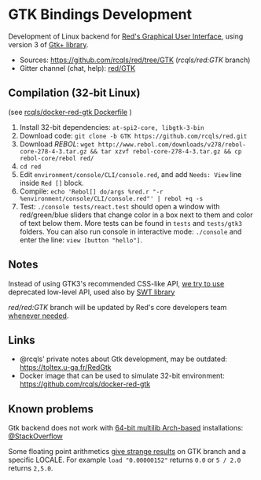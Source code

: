 # GTK Bindings Development

Development of Linux backend for [Red's Graphical User Interface](https://doc.red-lang.org/en/gui.html), using version 3 of [Gtk+ library](https://en.wikipedia.org/wiki/GTK%2B).

* Sources: https://github.com/rcqls/red/tree/GTK (_rcqls/red:GTK_ branch)
* Gitter channel (chat, help): [red/GTK](https://gitter.im/red/GTK)

## Compilation (32-bit Linux)

(see [rcqls/docker-red-gtk Dockerfile](https://github.com/rcqls/docker-red-gtk/blob/master/Dockerfile) )

1. Install 32-bit dependencies: `at-spi2-core, libgtk-3-bin`
1. Download code: `git clone -b GTK https://github.com/rcqls/red.git`
1. Download *REBOL*: `wget http://www.rebol.com/downloads/v278/rebol-core-278-4-3.tar.gz && tar xzvf rebol-core-278-4-3.tar.gz && cp rebol-core/rebol red/`
1. `cd red`
1. Edit `environment/console/CLI/console.red`, and add `Needs: View` line inside `Red []` block.
1. Compile: `echo 'Rebol[] do/args %red.r "-r %environment/console/CLI/console.red"' | rebol +q -s`
1. Test: `./console tests/react.test` should open a window with red/green/blue sliders that change color in a box next to them and color of text below them. More tests can be found in `tests` and `tests/gtk3` folders. You can also run console in interactive mode: `./console` and enter the line: `view [button "hello"]`.

## Notes

Instead of using GTK3's recommended CSS-like API, [we try to use](https://gitter.im/red/GTK?at=5c32ba4c26d86e4d5638d894) deprecated low-level API, used also by [SWT library](https://www.eclipse.org/swt/)

*red/red:GTK* branch will be updated by Red's core developers team [whenever needed](https://gitter.im/red/GTK?at=5c3463bc1d1c2c3f9cdd2d41).

## Links

* @rcqls' private notes about Gtk development, may be outdated: https://toltex.u-ga.fr/RedGtk
* Docker image that can be used to simulate 32-bit environment: https://github.com/rcqls/docker-red-gtk

## Known problems

Gtk backend does not work with [64-bit multilib Arch-based](https://wiki.archlinux.org/index.php/Official_repositories#multilib) installations: [@StackOverflow](https://stackoverflow.com/questions/54109186/segmentation-fault-with-gtk-console-on-64-bit-system)

Some floating point arithmetics [give strange results](https://gitter.im/red/GTK?at=5c41de8df780a1521f2de084) on GTK branch and a specific LOCALE. For example `load "0.00000152"` returns `0.0` or `5 / 2.0` returns `2,5.0`.